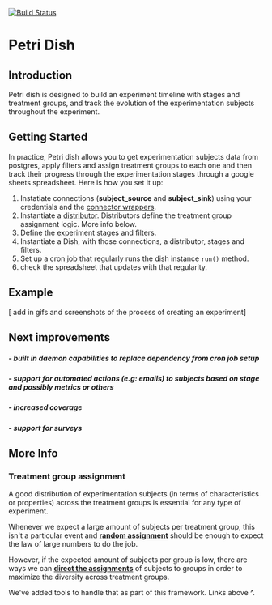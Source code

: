[![Build Status](https://travis-ci.org/sgrepo/petri-dish.svg?branch=master)](https://travis-ci.org/sgrepo/petri-dish)

# Petri Dish

## Introduction
Petri dish is designed to build an experiment timeline with stages and treatment groups, and track the evolution of the experimentation subjects throughout the experiment. 


## Getting Started

In practice, Petri dish allows you to get experimentation subjects data from postgres, apply filters and assign treatment groups to each one and then track their progress through the experimentation stages through a google sheets spreadsheet. Here is how you set it up:

 1. Instatiate connections (**subject_source** and **subject_sink**) using your credentials and the [connector wrappers](https://github.com/sgrepo/petri-dish/blob/master/petri_dish/connectors.py).
 2. Instantiate a [distributor](https://github.com/sgrepo/petri-dish/blob/master/petri_dish/distributors.py). Distributors define the treatment group assignment logic. More info below.
 3. Define the experiment stages and filters.
 4. Instantiate a Dish, with those connections, a distributor, stages and
    filters.
 5. Set up a cron job that regularly runs the dish instance `run()`
    method.
 6. check the spreadsheet that updates with that regularity.

## Example
[ add in gifs and screenshots of the process of creating an experiment]

## Next improvements

##### - built in daemon capabilities to replace dependency from cron job setup 
##### - support for automated actions (e.g: emails) to subjects based on stage and possibly metrics or others
##### - increased coverage
##### - support for surveys
 
## More Info

### Treatment group assignment
A good distribution of experimentation subjects  (in terms of characteristics or properties) across the treatment groups is essential for any type of experiment. 

Whenever we expect a large amount of subjects per treatment group, this isn't a particular event and **[random assignment](https://github.com/sgrepo/petri-dish/blob/8678f259ed48c240d3e1dbf7f800c8181f9bdbb6/petri_dish/distributors.py#L32)** should be enough to expect the law of large numbers to do the job. 

However, if the expected amount of subjects per group is low, there are ways we can **[direct the assignments](https://github.com/sgrepo/petri-dish/blob/8678f259ed48c240d3e1dbf7f800c8181f9bdbb6/petri_dish/distributors.py#L45)** of subjects to groups in order to maximize the diversity across treatment groups.

We've added tools to handle that as part of this framework. Links above ^.
